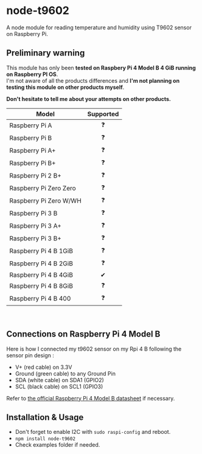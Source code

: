 # node-t9602

A node module for reading temperature and humidity using T9602 sensor on Raspberry Pi.

## Preliminary warning

This module has only been **tested on Raspbery Pi 4 Model B 4 GiB running on Raspberry PI OS**. <br/>
I'm not aware of all the products differences and **I'm not planning on testing this module on other products myself**. <br/>

**Don't hesitate to tell me about your attempts on other products.** <br/>

|  Model   |   Supported   |  
|----------|:-------------:|
| Raspberry Pi A | ❓ |
| Raspberry Pi B | ❓ |
| Raspberry Pi A+ | ❓ |
| Raspberry Pi B+ | ❓ |
| Raspberry Pi 2 B+ | ❓ |
| Raspberry Pi Zero Zero | ❓ |
| Raspberry Pi Zero W/WH | ❓ |
| Raspberry Pi 3 B | ❓ |
| Raspberry Pi 3 A+ | ❓ |
| Raspberry Pi 3 B+ | ❓ |
| Raspberry Pi 4 B 1GiB | ❓ |
| Raspberry Pi 4 B 2GiB | ❓ |
| Raspberry Pi 4 B 4GiB | ✔ |
| Raspberry Pi 4 B 8GiB | ❓ |
| Raspberry Pi 4 B 400 | ❓ |

<br/>

## Connections on Raspberry Pi 4 Model B

Here is how I connected my t9602 sensor on my Rpi 4 B following the sensor pin design :

- V+ (red cable) on 3.3V
- Ground (green cable) to any Ground Pin
- SDA (white cable) on SDA1 (GPIO2)
- SCL (black cable) on SCL1 (GPIO3)

Refer to [the official Raspberry Pi 4 Model B datasheet](https://www.raspberrypi.org/documentation/hardware/raspberrypi/bcm2711/rpi_DATA_2711_1p0_preliminary.pdf) if necessary.


## Installation & Usage

- Don't forget to enable I2C with `sudo raspi-config` and reboot.
- `npm install node-t9602`
- Check examples folder if needed.